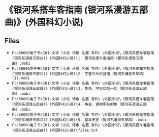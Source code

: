 # 《银河系搭车客指南 (银河系漫游五部曲)》(外国科幻小说)

## Files

- `F:/5000G电子书\I01-文学（小说 诗歌 名著 写作）\外国小说\《银河系搭车客指南 (银河系漫游五部曲)》(外国科幻小说)\1. 银河系搭车客指南（银河系漫游五部曲）.mobi`
- `F:/5000G电子书\I01-文学（小说 诗歌 名著 写作）\外国小说\《银河系搭车客指南 (银河系漫游五部曲)》(外国科幻小说)\2. 宇宙尽头的餐馆（银河系漫游五部曲）(1).mobi`
- `F:/5000G电子书\I01-文学（小说 诗歌 名著 写作）\外国小说\《银河系搭车客指南 (银河系漫游五部曲)》(外国科幻小说)\3. 生命，宇宙以及一切（银河系漫游五部曲）.mobi`
- `F:/5000G电子书\I01-文学（小说 诗歌 名著 写作）\外国小说\《银河系搭车客指南 (银河系漫游五部曲)》(外国科幻小说)\4. 再会，谢谢所有的鱼（银河系漫游五部曲）.mobi`
- `F:/5000G电子书\I01-文学（小说 诗歌 名著 写作）\外国小说\《银河系搭车客指南 (银河系漫游五部曲)》(外国科幻小说)\5. 基本无害（银河系漫游五部曲）.mobi`
- `F:/5000G电子书\I01-文学（小说 诗歌 名著 写作）\外国小说\《银河系搭车客指南 (银河系漫游五部曲)》(外国科幻小说)\files.txt`
